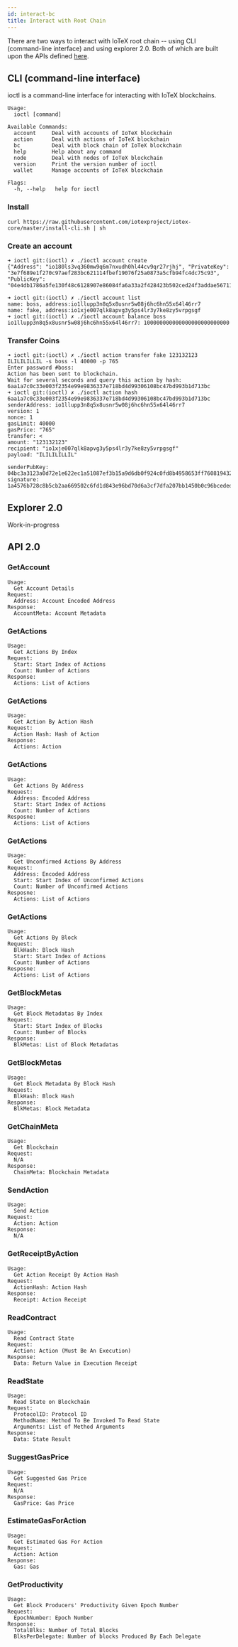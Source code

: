 ```yaml
---
id: interact-bc
title: Interact with Root Chain
---
```

There are two ways to interact with IoTeX root chain -- using CLI (command-line interface) and using
explorer 2.0. Both of which are built upon the APIs defined [here](https://github.com/iotexproject/iotex-core/blob/master/api/api.go).

## CLI (command-line interface)
ioctl is a command-line interface for interacting with IoTeX blockchains.
```
Usage:
  ioctl [command]

Available Commands:
  account     Deal with accounts of IoTeX blockchain
  action      Deal with actions of IoTeX blockchain
  bc          Deal with block chain of IoTeX blockchain
  help        Help about any command
  node        Deal with nodes of IoTeX blockchain
  version     Print the version number of ioctl
  wallet      Manage accounts of IoTeX blockchain

Flags:
  -h, --help   help for ioctl
```

### Install
```
curl https://raw.githubusercontent.com/iotexproject/iotex-core/master/install-cli.sh | sh
```

### Create an account

```
➜ ioctl git:(ioctl) ✗ ./ioctl account create
{"Address": "io180ls3vq360mw9q6m7nxudh0hl44cv9qr27rjhj", "PrivateKey": "3e7f689e1f270c97aef283bc621114fbef19076f25a0873a5cfb94fc4dc75c93", "PublicKey": "04e4db1786a5fe130f48c6128907e86084fa6a33a2f428423b502ced24f3addae56711d025fc28f5a75fd5efb7ce8aea6685b337d07770c3ce08bce4cd03169b83"}
```

```
➜ ioctl git:(ioctl) ✗ ./ioctl account list
name: boss, address:io1llupp3n8q5x8usnr5w08j6hc6hn55x64l46rr7
name: fake, address:io1xje007qlk8apvg3y5ps4lr3y7ke8zy5vrpgsgf
➜ ioctl git:(ioctl) ✗ ./ioctl account balance boss
io1llupp3n8q5x8usnr5w08j6hc6hn55x64l46rr7: 100000000000000000000000000
```

### Transfer Coins
```
➜ ioctl git:(ioctl) ✗ ./ioctl action transfer fake 123132123 ILILILILLIL -s boss -l 40000 -p 765
Enter password #boss:
Action has been sent to blockchain.
Wait for several seconds and query this action by hash:
6aa1a7c0c33e003f2354e99e9836337e718bd4d99306108bc47bd993b1d713bc
➜ ioctl git:(ioctl) ✗ ./ioctl action hash 6aa1a7c0c33e003f2354e99e9836337e718bd4d99306108bc47bd993b1d713bc
senderAddress: io1llupp3n8q5x8usnr5w08j6hc6hn55x64l46rr7
version: 1
nonce: 1
gasLimit: 40000
gasPrice: "765"
transfer: <
amount: "123132123"
recipient: "io1xje007qlk8apvg3y5ps4lr3y7ke8zy5vrpgsgf"
payload: "ILILILILLIL"

senderPubKey: 04bc3a3123a0d72e1e622ec1a51087ef3b15a9d6db0f924c0fd8b4958653ff7608194321d1fd90c0c949b05b6b911d8d7e9aaadbe497e696367c19780a016ce440
signature: 1a4576b728c8b5cb2aa669502c6fd1d843e96bd70d6a3cf7dfa207bb1450b0c96bceded48b4a78a469731eae92d53dbc1ae05dca246983ec3235c844633798d500
```

## Explorer 2.0
Work-in-progress

## API 2.0
### GetAccount
```
Usage:
  Get Account Details
Request:
  Address: Account Encoded Address
Response:
  AccountMeta: Account Metadata
```  

### GetActions
```
Usage:
  Get Actions By Index
Request:
  Start: Start Index of Actions
  Count: Number of Actions
Response:
  Actions: List of Actions
```

### GetActions
```
Usage:
  Get Action By Action Hash
Request:
  Action Hash: Hash of Action
Response:
  Actions: Action
```  

### GetActions
```
Usage:
  Get Actions By Address
Request:
  Address: Encoded Address
  Start: Start Index of Actions
  Count: Number of Actions
Resposne:
  Actions: List of Actions
```

### GetActions
```
Usage:
  Get Unconfirmed Actions By Address
Request:
  Address: Encoded Address
  Start: Start Index of Unconfirmed Actions
  Count: Number of Unconfirmed Actions
Resposne:
  Actions: List of Actions
```

### GetActions
```
Usage:
  Get Actions By Block
Request:
  BlkHash: Block Hash
  Start: Start Index of Actions
  Count: Number of Actions
Resposne:
  Actions: List of Actions
```

### GetBlockMetas
```
Usage:
  Get Block Metadatas By Index
Request:
  Start: Start Index of Blocks
  Count: Number of Blocks
Response:
  BlkMetas: List of Block Metadatas
```  
    
### GetBlockMetas
```
Usage:
  Get Block Metadata By Block Hash
Request:
  BlkHash: Block Hash
Response:
  BlkMetas: Block Metadata
```

### GetChainMeta
```
Usage:
  Get Blockchain
Request:
  N/A
Response:
  ChainMeta: Blockchain Metadata
```

### SendAction
```
Usage:
  Send Action
Request:
  Action: Action
Response:
  N/A
```
### GetReceiptByAction
```
Usage:
  Get Action Receipt By Action Hash
Request:
  ActionHash: Action Hash
Response:
  Receipt: Action Receipt
```

### ReadContract
```
Usage:
  Read Contract State
Request:
  Action: Action (Must Be An Execution)
Response:
  Data: Return Value in Execution Receipt
```

### ReadState
```
Usage:
  Read State on Blockchain
Request:
  ProtocolID: Protocol ID
  MethodName: Method To Be Invoked To Read State
  Arguments: List of Method Arguments
Response:
  Data: State Result
```

### SuggestGasPrice
```
Usage:
  Get Suggested Gas Price
Request:
  N/A
Response:
  GasPrice: Gas Price
```

### EstimateGasForAction
```
Usage:
  Get Estimated Gas For Action
Request:
  Action: Action
Response:
  Gas: Gas
```

### GetProductivity
```
Usage:
  Get Block Producers' Productivity Given Epoch Number
Request:
  EpochNumber: Epoch Number
Response:
  TotalBlks: Number of Total Blocks
  BlksPerDelegate: Number of blocks Produced By Each Delegate
```  
  
  
  
  




   
